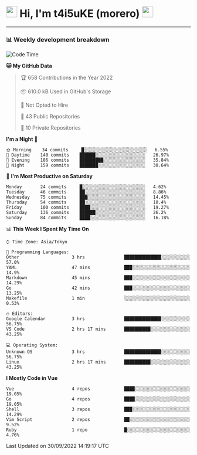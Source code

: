 <!-- Title -->
<h1>
    <img src="https://emojis.slackmojis.com/emojis/images/1600385609/10490/cactuar.gif?1600385609" width="30"/> 
    Hi, I'm t4i5uKE (morero) 
    <img src="https://emojis.slackmojis.com/emojis/images/1600385609/10490/cactuar.gif?1600385609" width="30"/>
</h1>

---

<h3> 📊 Weekly development breakdown </h3>
<!-- waka-readme-stats -->

<!--START_SECTION:waka-->
![Code Time](http://img.shields.io/badge/Code%20Time-1%2C217%20hrs%2046%20mins-blue)

**🐱 My GitHub Data** 

> 🏆 658 Contributions in the Year 2022
 > 
> 📦 610.0 kB Used in GitHub's Storage 
 > 
> 🚫 Not Opted to Hire
 > 
> 📜 43 Public Repositories 
 > 
> 🔑 10 Private Repositories  
 > 
**I'm a Night 🦉** 

```text
🌞 Morning    34 commits     █░░░░░░░░░░░░░░░░░░░░░░░░   6.55% 
🌆 Daytime    140 commits    ██████░░░░░░░░░░░░░░░░░░░   26.97% 
🌃 Evening    186 commits    █████████░░░░░░░░░░░░░░░░   35.84% 
🌙 Night      159 commits    ███████░░░░░░░░░░░░░░░░░░   30.64%

```
📅 **I'm Most Productive on Saturday** 

```text
Monday       24 commits     █░░░░░░░░░░░░░░░░░░░░░░░░   4.62% 
Tuesday      46 commits     ██░░░░░░░░░░░░░░░░░░░░░░░   8.86% 
Wednesday    75 commits     ███░░░░░░░░░░░░░░░░░░░░░░   14.45% 
Thursday     54 commits     ██░░░░░░░░░░░░░░░░░░░░░░░   10.4% 
Friday       100 commits    ████░░░░░░░░░░░░░░░░░░░░░   19.27% 
Saturday     136 commits    ██████░░░░░░░░░░░░░░░░░░░   26.2% 
Sunday       84 commits     ████░░░░░░░░░░░░░░░░░░░░░   16.18%

```


📊 **This Week I Spent My Time On** 

```text
⌚︎ Time Zone: Asia/Tokyo

💬 Programming Languages: 
Other                    3 hrs               ██████████████░░░░░░░░░░░   57.0% 
YAML                     47 mins             ███░░░░░░░░░░░░░░░░░░░░░░   14.9% 
Markdown                 45 mins             ███░░░░░░░░░░░░░░░░░░░░░░   14.29% 
Go                       42 mins             ███░░░░░░░░░░░░░░░░░░░░░░   13.25% 
Makefile                 1 min               ░░░░░░░░░░░░░░░░░░░░░░░░░   0.53%

🔥 Editors: 
Google Calendar          3 hrs               ██████████████░░░░░░░░░░░   56.75% 
VS Code                  2 hrs 17 mins       ██████████░░░░░░░░░░░░░░░   43.25%

💻 Operating System: 
Unknown OS               3 hrs               ██████████████░░░░░░░░░░░   56.75% 
Linux                    2 hrs 17 mins       ██████████░░░░░░░░░░░░░░░   43.25%

```

**I Mostly Code in Vue** 

```text
Vue                      4 repos             ████░░░░░░░░░░░░░░░░░░░░░   19.05% 
Go                       4 repos             ████░░░░░░░░░░░░░░░░░░░░░   19.05% 
Shell                    3 repos             ███░░░░░░░░░░░░░░░░░░░░░░   14.29% 
Vim Script               2 repos             ██░░░░░░░░░░░░░░░░░░░░░░░   9.52% 
Ruby                     1 repo              █░░░░░░░░░░░░░░░░░░░░░░░░   4.76%

```



 Last Updated on 30/09/2022 14:19:17 UTC
<!--END_SECTION:waka-->
